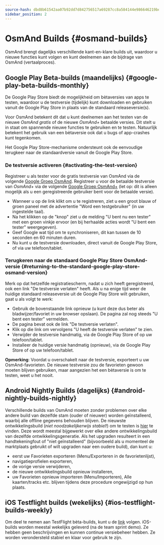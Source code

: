 ```yaml
---
source-hash: dbd8b61542aa07b92dd7d842756517a69287cc8a584144e986646219bdfa3dd4
sidebar_position: 2
---
```


# OsmAnd Builds {#osmand-builds}

OsmAnd brengt dagelijks verschillende kant-en-klare builds uit, waardoor u nieuwe functies kunt volgen en kunt deelnemen aan de bijdrage van OsmAnd (vertaalproces).

## Google Play Beta-builds (maandelijks) {#google-play-beta-builds-monthly}

De Google Play Store biedt de mogelijkheid om bètaversies van apps te testen, waardoor u de testversie (tijdelijk) kunt downloaden en gebruiken vanuit de Google Play Store in plaats van de standaard releaseversie(s).

Voor OsmAnd betekent dit dat u kunt deelnemen aan het testen van de nieuwe *OsmAnd gratis* of de nieuwe *OsmAnd+* betaalde versies. Dit stelt u in staat om spannende nieuwe functies te gebruiken en te testen. Natuurlijk betekent het gebruik van een bètaversie ook dat u bugs of app-crashes kunt tegenkomen.

Het Google Play Store-mechanisme ondersteunt ook de eenvoudige terugkeer naar de standaardversie vanuit de Google Play Store.

### De testversie activeren {#activating-the-test-version}

Registreer u als tester voor de gratis testversie van OsmAnd via de volgende [Google Groep OsmAnd](https://play.google.com/apps/testing/net.osmand). Registreer u voor de betaalde testversie van *OsmAnd+* via de volgende [Google Groep OsmAnd+](https://play.google.com/apps/testing/net.osmand.plus/testing) (let op: dit is alleen mogelijk als u een geregistreerde gebruiker bent voor de betaalde versie).

- Wanneer u op de link klikt om u te registreren, ziet u een groot blauw of groen paneel met de advertentie "Word een testgebruiker" (in uw ingestelde taal).
- Na het klikken op de "knop" ziet u de melding "U bent nu een tester" met een groen vinkje ervoor (en bij herhaalde acties wordt "U bent een tester" weergegeven).
- Geef Google wat tijd om te synchroniseren, dit kan tussen de 10 seconden en 60 minuten duren.
- Nu kunt u de testversie downloaden, direct vanuit de Google Play Store, of via uw telefoon/tablet.

### Terugkeren naar de standaard Google Play Store OsmAnd-versie {#returning-to-the-standard-google-play-store-osmand-version}

Merk op dat hetzelfde registratiescherm, nadat u zich heeft geregistreerd, ook een link "De testversie verlaten" heeft. Als u na enige tijd weer de huidige standaard releaseversie uit de Google Play Store wilt gebruiken, gaat u als volgt te werk:

- Gebruik de bovenstaande link opnieuw (u kunt deze dus beter als bladwijzer/favoriet in uw browser opslaan). De pagina zal nog steeds "U bent een tester" vermelden.
- De pagina bevat ook de link "De testversie verlaten".
- Klik op die link om vervolgens "U heeft de testversie verlaten" te zien.
- Verwijder de testversie handmatig, via de Google Play Store of op uw telefoon/tablet.
- Installeer de huidige versie handmatig (opnieuw), via de Google Play Store of op uw telefoon/tablet.

**Opmerking**: Voordat u overschakelt naar de testversie, exporteert u uw OsmAnd-favorieten. De nieuwe testversie zou de favorieten gewoon moeten blijven gebruiken, maar aangezien het een bètaversie is om te testen, weet u het nooit.

## Android Nightly Builds (dagelijks) {#android-nightly-builds-nightly}

Verschillende builds van OsmAnd moeten zonder problemen over elke andere build van dezelfde stam (ouder of nieuwer) worden geïnstalleerd, waarbij alle offline gegevens behouden blijven. De nieuwste ontwikkelingsbuild (*niet noodzakelijkerwijs stabiel!*) om te testen is [hier](https://download.osmand.net/latest-night-build/OsmAnd-default.apk) te vinden. Deze wordt meestal bijgewerkt over elke andere ontwikkelingsbuild van dezelfde ontwikkelingsgeneratie. Als het upgraden resulteert in een handtekeningfout of "niet geïnstalleerd" (bijvoorbeeld als u momenteel de marktplaats gebruikt of wilt upgraden naar een oudere build), dan kunt u:

- eerst uw Favorieten exporteren (Menu/Exporteren in de favorietenlijst),
- navigatieprofielen exporteren,
- de vorige versie verwijderen,
- de nieuwe ontwikkelingsbuild opnieuw installeren,
- uw Favorieten opnieuw importeren (Menu/Importeren),
Alle kaarten/tracks etc. blijven tijdens deze procedure ongewijzigd op hun plaats.

## iOS Testflight builds (wekelijks) {#ios-testflight-builds-weekly}

Om deel te nemen aan TestFlight bèta-builds, kunt u de [link](https://testflight.apple.com/join/7poGNCKy) volgen. iOS-builds worden meestal wekelijks geleverd (na de team sprint demo). Ze hebben geen beschrijvingen en kunnen continue versiebeheer hebben. Ze worden verondersteld stabiel en klaar voor gebruik te zijn.